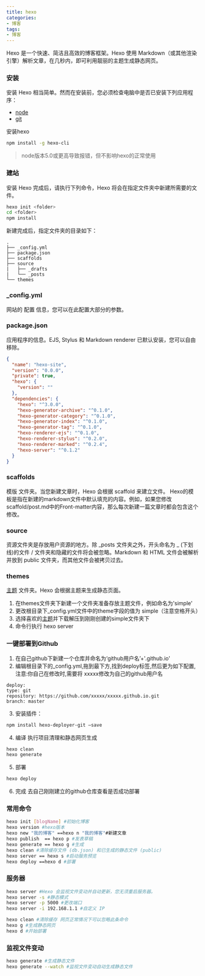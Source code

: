 ```yaml
---
title: hexo
categories:
- 博客
tags:
- 博客
---
```

Hexo 是一个快速、简洁且高效的博客框架。Hexo 使用 Markdown（或其他渲染引擎）解析文章，在几秒内，即可利用靓丽的主题生成静态网页。
<!--more-->
### 安装

安装 Hexo 相当简单。然而在安装前，您必须检查电脑中是否已安装下列应用程序：
 - [node](http://nodejs.org/)
 - [git](http://git-scm.com/)

安装hexo

```bash
npm install -g hexo-cli
```
> node版本5.0或更高导致报错，但不影响hexo的正常使用

### 建站
安装 Hexo 完成后，请执行下列命令，Hexo 将会在指定文件夹中新建所需要的文件。

```bash
hexo init <folder>
cd <folder>
npm install
```

新建完成后，指定文件夹的目录如下：

```
.
├── _config.yml
├── package.json
├── scaffolds
├── source
|   ├── _drafts
|   └── _posts
└── themes
```

### \_config.yml

网站的 配置 信息，您可以在此配置大部分的参数。

### package.json

应用程序的信息。EJS, Stylus 和 Markdown renderer 已默认安装，您可以自由移除。

```json
{
  "name": "hexo-site",
  "version": "0.0.0",
  "private": true,
  "hexo": {
    "version": ""
  },
  "dependencies": {
    "hexo": "^3.0.0",
    "hexo-generator-archive": "^0.1.0",
    "hexo-generator-category": "^0.1.0",
    "hexo-generator-index": "^0.1.0",
    "hexo-generator-tag": "^0.1.0",
    "hexo-renderer-ejs": "^0.1.0",
    "hexo-renderer-stylus": "^0.2.0",
    "hexo-renderer-marked": "^0.2.4",
    "hexo-server": "^0.1.2"
  }
}
```
### scaffolds

模版 文件夹。当您新建文章时，Hexo 会根据 scaffold 来建立文件。
Hexo的模板是指在新建的markdown文件中默认填充的内容。例如，如果您修改scaffold/post.md中的Front-matter内容，那么每次新建一篇文章时都会包含这个修改。

### source

资源文件夹是存放用户资源的地方。除 \_posts 文件夹之外，开头命名为 _ (下划线)的文件 / 文件夹和隐藏的文件将会被忽略。Markdown 和 HTML 文件会被解析并放到 public 文件夹，而其他文件会被拷贝过去。

### themes

[主题](https://hexo.io/themes/) 文件夹。Hexo 会根据主题来生成静态页面。

1. 在themes文件夹下新建一个文件夹准备存放主题文件，例如命名为'simple'
2. 更改根目录下_config.yml文件中的theme字段的值为 simple（注意空格开头）
3. 选择喜欢的[主题](https://hexo.io/themes/)并下载解压到刚刚创建的simple文件夹下
4. 命令行执行 hexo server

### 一键部署到Github
1. 在自己github下新建一个仓库并命名为‘github用户名’+'.github.io'
2. 编辑根目录下的_config.yml,拖到最下方,找到deploy标签,然后更为如下配置,注意:你自己在修改时,需要将 xxxxx修改为自己的github用户名
```
deploy:
type: git
repository: https://github.com/xxxxx/xxxxx.github.io.git
branch: master
```
3. 安装插件：
```bash
npm install hexo-deployer-git –save
```
4. 编译
执行项目清理和静态网页生成
```bash
hexo clean
hexo generate
```
5. 部署
```bash
hexo deploy
```
6. 完成
去自己刚刚建立的github仓库查看是否成功部署

### 常用命令

``` bash
hexo init [blogName] #初始化博客
hexo version #hexo版本
hexo new "我的博客" ==hexo n "我的博客"#新建文章
hexo publish  == hexo p #发表草稿
hexo generate == hexo g #生成
hexo clean #清除缓存文件 (db.json) 和已生成的静态文件 (public)
hexo server == hexo s #启动服务预览
hexo deploy ==hexo d #部署
```

### 服务器

``` bash
hexo server #Hexo 会监视文件变动并自动更新，您无须重启服务器。
hexo server -s #静态模式
hexo server -p 5000 #更改端口
hexo server -i 192.168.1.1 #自定义 IP

hexo clean #清除缓存 网页正常情况下可以忽略此条命令
hexo g #生成静态网页
hexo d #开始部署
```

### 监视文件变动

``` bash
hexo generate #生成静态文件
hexo generate --watch #监视文件变动自动生成静态文件
```
